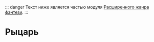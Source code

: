 ::: danger
Текст ниже является частью модуля [Расширенного жанра фэнтези](/advanced-fantasy/).
:::

# Рыцарь